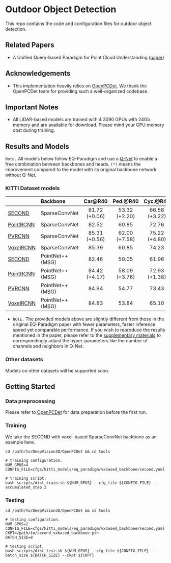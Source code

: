 # Outdoor Object Detection

This repo contains the code and configuration files for outdoor object detection.

## Related Papers
* A Unified Query-based Paradigm for Point Cloud Understanding ([paper](https://arxiv.org/pdf/2203.01252.pdf))

## Acknowledgements
* This implementation heavily relies on [OpenPCDet](https://github.com/open-mmlab/OpenPCDet). We thank the OpenPCDet team for providing such a well-organized codebase.

## Important Notes
* All LiDAR-based models are trained with 4 3090 GPUs with 24Gb memory and are available for download. Please mind your GPU memory cost during training.

## Results and Models

`Note.` All models below follow EQ-Paradigm and use a [Q-Net](../EQNet/eqnet/models/query_producer/qnet.py) to enable a free combination
between backbones and heads. `(*)` means the improvement compared to the model with its original backbone network without Q-Net.
### KITTI Dataset models
|                                             |Backbone| Car@R40 | Ped.@R40 | Cyc.@R40  | download | 
|---------------------------------------------|:----------|:-------:|:-------:|:-------:|:---------:|
| [SECOND](tools/cfgs/kitti_models/eq_paradigm/vxbased_backbone/second.yaml) |SparseConvNet| 81.72 (+0.06) | 53.32 (+2.20) | 66.58 (+3.22) | [model](https://drive.google.com/file/d/1wqIq6lEGLLQ5uY-AT-765zucOS1rgB_0/view?usp=sharing) | 
| [PointRCNN](tools/cfgs/kitti_models/eq_paradigm/vxbased_backbone/pointrcnn.yaml)|SparseConvNet  | 82.52 | 60.85 | 72.76 | [model](https://drive.google.com/file/d/188TAuZZzkpE0TnZ5JG5q81ZO_Y8_hAUp/view?usp=sharing)|
| [PVRCNN](tools/cfgs/kitti_models/eq_paradigm/vxbased_backbone/pv_rcnn.yaml)| SparseConvNet | 85.31 (+0.56) | 62.00 (+7.58) | 75.22 (+4.80) | [model](https://drive.google.com/file/d/1QIgfqnA1tbg5EH3hWoa28AwekIzmF24t/view?usp=sharing) |
| [VoxelRCNN](tools/cfgs/kitti_models/eq_paradigm/vxbased_backbone/proposal_grid_rcnn.yaml) |SparseConvNet| 85.39 | 60.85 | 74.23 | [model](https://drive.google.com/file/d/1xwfnD1QcaxLVySK6S2yibwXTYMmcZm5X/view?usp=sharing) |
| [SECOND](tools/cfgs/kitti_models/eq_paradigm/ptbased_backbone/second.yaml) |PointNet++ (MSG) |82.46 | 50.05 | 61.96 | [model](https://drive.google.com/file/d/1rG15izGVX66lGFyrL0VVfNj8fqAr-r7P/view?usp=sharing)| 
| [PointRCNN](tools/cfgs/kitti_models/eq_paradigm/ptbased_backbone/pointrcnn.yaml) | PointNet++ (MSG) | 84.42 (+4.17) | 58.09 (+3.76) | 72.93 (+1.38) | [model](https://drive.google.com/file/d/1u-vEufcnz8NEHPiuXODGUsSPTNGx625a/view?usp=sharing) |
| [PVRCNN](tools/cfgs/kitti_models/eq_paradigm/ptbased_backbone/pv_rcnn.yaml)| PointNet++ (MSG) | 84.94 | 54.77 | 73.43 | [model](https://drive.google.com/file/d/1vfEkIcHrS-Pv_DVAaqYIZ08r7XmTWPsR/view?usp=sharing) |
| [VoxelRCNN](tools/cfgs/kitti_models/eq_paradigm/ptbased_backbone/proposal_grid_rcnn.yaml) |PointNet++ (MSG)| 84.83 | 53.84 | 65.10 | [model](https://drive.google.com/file/d/1F9ySITGXHHNKDrLFCh4mUJT-4bf7BCdc/view?usp=sharing) |
* `NOTE.` The provided models above are slightly different from those in the original EQ-Paradigm paper with fewer parameters, faster inference speed
 yet comparable performance. If you wish to reproduce the results mentioned in the paper, please refer to the
 [supplementary materials](https://drive.google.com/file/d/1fEi-_OmyDuu4ToA7LUBd0MRKanXmIHnY/view?usp=sharing) to correspondingly adjust the hyper-parameters like the number of channels and neighbors in Q-Net.

### Other datasets
Models on other datasets will be supported soon.

## Getting Started
### Data preprocessing
Please refer to [OpenPCDet](https://github.com/open-mmlab/OpenPCDet/blob/master/docs/GETTING_STARTED.md) for data preparation before the first run.

### Training
We take the SECOND with voxel-based SparseConvNet backbone as an example here.
```
cd /path/to/DeepVision3D/OpenPCDet && cd tools

# training configuration.
NUM_GPUS=4
CONFIG_FILE=cfgs/kitti_models/eq_paradigm/vxbased_backbone/second.yaml

# training script.
bash scripts/dist_train.sh ${NUM_GPUS} --cfg_file ${CONFIG_FILE} --accumulated_step 2
```

### Testing
```
cd /path/to/DeepVision3D/OpenPCDet && cd tools

# testing configuration.
NUM_GPUS=2
CONFIG_FILE=cfgs/kitti_models/eq_paradigm/vxbased_backbone/second.yaml
CKPT=/path/to/second_vxbased_backbone.pth
BATCH_SIZE=8

# testing script.
bash scripts/dist_test.sh ${NUM_GPUS} --cfg_file ${CONFIG_FILE} --batch_size ${BATCH_SIZE} --ckpt ${CKPT}
```